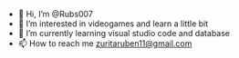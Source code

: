 - 👋 Hi, I’m @Rubs007
- 👀 I’m interested in videogames and learn a little bit
- 🌱 I’m currently learning visual studio code and database
- 📫 How to reach me zuritaruben11@gmail.com

<!---
Rubs007/Rubs007 is a ✨ special ✨ repository because its `README.md` (this file) appears on your GitHub profile.
You can click the Preview link to take a look at your changes.
--->
